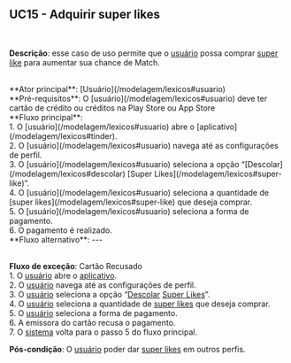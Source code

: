 ## UC15 - Adquirir super likes
<br />

**Descrição**: esse caso de uso permite que o [usuário](/modelagem/lexicos#usuario) possa comprar [super like](/modelagem/lexicos#super-like) para aumentar sua chance de Match.

<br />
**Ator principal**: [Usuário](/modelagem/lexicos#usuario)

<br />
**Pré-requisitos**: O [usuário](/modelagem/lexicos#usuario) deve ter cartão de crédito ou créditos na Play Store ou App Store

<br />
**Fluxo principal**:
<br /> 1. O [usuário](/modelagem/lexicos#usuario) abre o [aplicativo](/modelagem/lexicos#tinder).
<br /> 2. O [usuário](/modelagem/lexicos#usuario) navega até as configurações de perfil.
<br /> 3. O [usuário](/modelagem/lexicos#usuario) seleciona a opção “[Descolar](/modelagem/lexicos#descolar) [Super Likes](/modelagem/lexicos#super-like)”.
<br /> 4. O [usuário](/modelagem/lexicos#usuario) seleciona a quantidade de [super likes](/modelagem/lexicos#super-like) que deseja comprar.
<br /> 5. O [usuário](/modelagem/lexicos#usuario) seleciona a forma de pagamento.
<br /> 6. O pagamento é realizado.

<br />
**Fluxo alternativo**: ---
<br />

<br /> **Fluxo de exceção**: Cartão Recusado
<br /> 1. O [usuário](/modelagem/lexicos#usuario) abre o [aplicativo](/modelagem/lexicos#tinder).
<br /> 2. O [usuário](/modelagem/lexicos#usuario) navega até as configurações de perfil.
<br /> 3. O [usuário](/modelagem/lexicos#usuario) seleciona a opção “[Descolar](/modelagem/lexicos#descolar) [Super Likes](/modelagem/lexicos#super-like)”.
<br /> 4. O [usuário](/modelagem/lexicos#usuario) seleciona a quantidade de [super likes](/modelagem/lexicos#super-like) que deseja comprar.
<br /> 5. O [usuário](/modelagem/lexicos#usuario) seleciona a forma de pagamento.
<br /> 6. A emissora do cartão recusa o pagamento.
<br /> 7. O [sistema](/modelagem/lexicos#tinder) volta para o passo 5 do fluxo principal.
<br />

**Pós-condição**: O [usuário](/modelagem/lexicos#usuario) poder dar [super likes](/modelagem/lexicos#super-like) em outros perfis.
